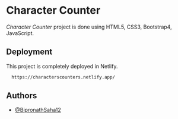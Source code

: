 
# Character Counter

*_Character Counter_* project is done using HTML5, CSS3, Bootstrap4, JavaScript.

## Deployment

This project is completely deployed in Netlify.

```bash
  https://characterscounters.netlify.app/
```

## Authors

- [@BipronathSaha12](https://github.com/BipronathSaha12/)

  
